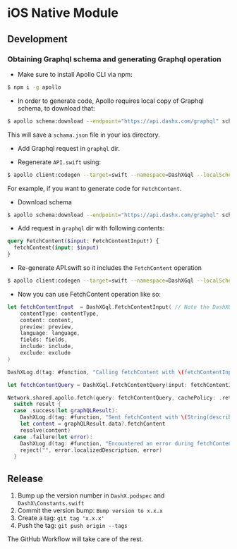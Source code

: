 # iOS Native Module

## Development

### Obtaining Graphql schema and generating Graphql operation

- Make sure to install Apollo CLI via npm:

```sh
$ npm i -g apollo
```

- In order to generate code, Apollo requires local copy of Graphql schema, to download that:

```sh
$ apollo schema:download --endpoint="https://api.dashx.com/graphql" schema.json
```

This will save a `schama.json` file in your ios directory.

- Add Graphql request in `graphql` dir.

- Regenerate `API.swift` using:

```sh
$ apollo client:codegen --target=swift --namespace=DashXGql --localSchemaFile=schema.json --includes="graphql/*.graphql" --passthroughCustomScalars API.swift
```

For example, if you want to generate code for `FetchContent`.

- Download schema

```sh
$ apollo schema:download --endpoint="https://api.dashx.com/graphql" schema.json
```

- Add request in `graphql` dir with following contents:

```graphql
query FetchContent($input: FetchContentInput!) {
  fetchContent(input: $input)
}
```

- Re-generate API.swift so it includes the `FetchContent` operation

```sh
$ apollo client:codegen --target=swift --namespace=DashXGql --localSchemaFile=schema.json --includes="graphql/*.graphql" --passthroughCustomScalars API.swift
```

- Now you can use FetchContent operation like so:

```swift
let fetchContentInput  = DashXGql.FetchContentInput( // Note the DashXGql namespace
    contentType: contentType,
    content: content,
    preview: preview,
    language: language,
    fields: fields,
    include: include,
    exclude: exclude
)

DashXLog.d(tag: #function, "Calling fetchContent with \(fetchContentInput)")

let fetchContentQuery = DashXGql.FetchContentQuery(input: fetchContentInput)

Network.shared.apollo.fetch(query: fetchContentQuery, cachePolicy: .returnCacheDataElseFetch) { result in
  switch result {
  case .success(let graphQLResult):
    DashXLog.d(tag: #function, "Sent fetchContent with \(String(describing: graphQLResult))")
    let content = graphQLResult.data?.fetchContent
    resolve(content)
  case .failure(let error):
    DashXLog.d(tag: #function, "Encountered an error during fetchContent(): \(error)")
    reject("", error.localizedDescription, error)
  }

```

## Release

1. Bump up the version number in `DashX.podspec` and `DashX\Constants.swift`
2. Commit the version bump: `Bump version to x.x.x`
3. Create a tag: `git tag 'x.x.x'`
4. Push the tag: `git push origin --tags`

The GitHub Workflow will take care of the rest.
